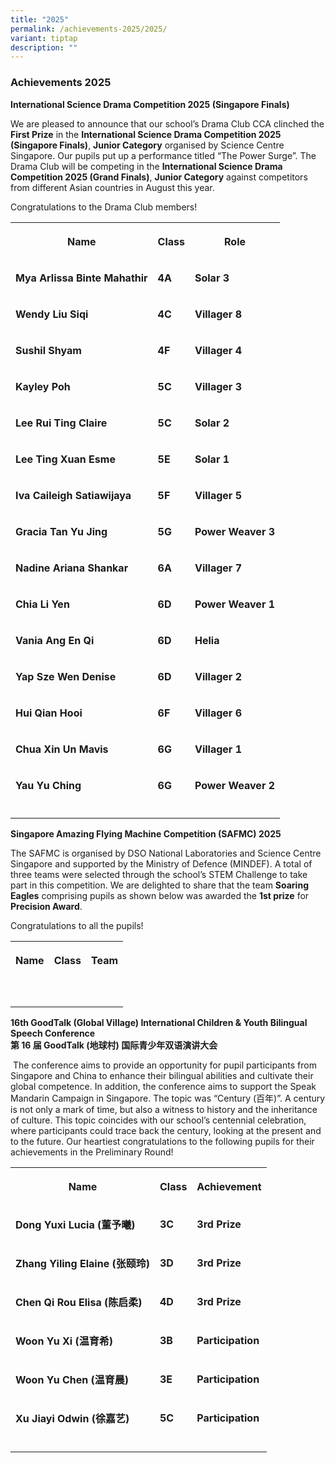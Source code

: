 ```yaml
---
title: "2025"
permalink: /achievements-2025/2025/
variant: tiptap
description: ""
---
```

<h3><strong>Achievements 2025</strong></h3>
<p><strong>International Science Drama Competition 2025 (Singapore Finals)</strong>
</p>
<p>We are pleased to announce that our school’s Drama Club CCA clinched the <strong>First Prize</strong> in
the <strong>International Science Drama Competition 2025 (Singapore Finals)</strong>, <strong>Junior Category</strong> organised
by Science Centre Singapore. Our pupils put up a performance titled “The
Power Surge”. The Drama Club will be competing in the <strong>International Science Drama Competition 2025 (Grand Finals)</strong>, <strong>Junior Category</strong> against
competitors from different Asian countries in August this year.</p>
<p>Congratulations to the Drama Club members!</p>
<table style="minWidth: 75px">
<colgroup>
<col>
<col>
<col>
</colgroup>
<tbody>
<tr>
<th rowspan="1" colspan="1">
<p>Name</p>
</th>
<th rowspan="1" colspan="1">
<p>Class</p>
</th>
<th rowspan="1" colspan="1">
<p>Role</p>
</th>
</tr>
<tr>
<td rowspan="1" colspan="1">
<p><strong>Mya Arlissa Binte Mahathir</strong>
</p>
</td>
<td rowspan="1" colspan="1">
<p><strong>4A</strong>
</p>
</td>
<td rowspan="1" colspan="1">
<p><strong>Solar 3</strong>
</p>
</td>
</tr>
<tr>
<td rowspan="1" colspan="1">
<p><strong>Wendy Liu Siqi</strong>
</p>
</td>
<td rowspan="1" colspan="1">
<p><strong>4C</strong>
</p>
</td>
<td rowspan="1" colspan="1">
<p><strong>Villager 8</strong>
</p>
</td>
</tr>
<tr>
<td rowspan="1" colspan="1">
<p><strong>Sushil Shyam</strong>
</p>
</td>
<td rowspan="1" colspan="1">
<p><strong>4F</strong>
</p>
</td>
<td rowspan="1" colspan="1">
<p><strong>Villager 4</strong>
</p>
</td>
</tr>
<tr>
<td rowspan="1" colspan="1">
<p><strong>Kayley Poh</strong>
</p>
</td>
<td rowspan="1" colspan="1">
<p><strong>5C</strong>
</p>
</td>
<td rowspan="1" colspan="1">
<p><strong>Villager 3</strong>
</p>
</td>
</tr>
<tr>
<td rowspan="1" colspan="1">
<p><strong>Lee Rui Ting Claire</strong>
</p>
</td>
<td rowspan="1" colspan="1">
<p><strong>5C</strong>
</p>
</td>
<td rowspan="1" colspan="1">
<p><strong>Solar 2</strong>
</p>
</td>
</tr>
<tr>
<td rowspan="1" colspan="1">
<p><strong>Lee Ting Xuan Esme</strong>
</p>
</td>
<td rowspan="1" colspan="1">
<p><strong>5E</strong>
</p>
</td>
<td rowspan="1" colspan="1">
<p><strong>Solar 1</strong>
</p>
</td>
</tr>
<tr>
<td rowspan="1" colspan="1">
<p><strong>Iva Caileigh Satiawijaya</strong>
</p>
</td>
<td rowspan="1" colspan="1">
<p><strong>5F</strong>
</p>
</td>
<td rowspan="1" colspan="1">
<p><strong>Villager 5</strong>
</p>
</td>
</tr>
<tr>
<td rowspan="1" colspan="1">
<p><strong>Gracia Tan Yu Jing</strong>
</p>
</td>
<td rowspan="1" colspan="1">
<p><strong>5G</strong>
</p>
</td>
<td rowspan="1" colspan="1">
<p><strong>Power Weaver 3</strong>
</p>
</td>
</tr>
<tr>
<td rowspan="1" colspan="1">
<p><strong>Nadine Ariana Shankar</strong>
</p>
</td>
<td rowspan="1" colspan="1">
<p><strong>6A</strong>
</p>
</td>
<td rowspan="1" colspan="1">
<p><strong>Villager 7</strong>
</p>
</td>
</tr>
<tr>
<td rowspan="1" colspan="1">
<p><strong>Chia Li Yen</strong>
</p>
</td>
<td rowspan="1" colspan="1">
<p><strong>6D</strong>
</p>
</td>
<td rowspan="1" colspan="1">
<p><strong>Power Weaver 1</strong>
</p>
</td>
</tr>
<tr>
<td rowspan="1" colspan="1">
<p><strong>Vania Ang En Qi</strong>
</p>
</td>
<td rowspan="1" colspan="1">
<p><strong>6D</strong>
</p>
</td>
<td rowspan="1" colspan="1">
<p><strong>Helia</strong>
</p>
</td>
</tr>
<tr>
<td rowspan="1" colspan="1">
<p><strong>Yap Sze Wen Denise</strong>
</p>
</td>
<td rowspan="1" colspan="1">
<p><strong>6D</strong>
</p>
</td>
<td rowspan="1" colspan="1">
<p><strong>Villager 2</strong>
</p>
</td>
</tr>
<tr>
<td rowspan="1" colspan="1">
<p><strong>Hui Qian Hooi</strong>
</p>
</td>
<td rowspan="1" colspan="1">
<p><strong>6F</strong>
</p>
</td>
<td rowspan="1" colspan="1">
<p><strong>Villager 6</strong>
</p>
</td>
</tr>
<tr>
<td rowspan="1" colspan="1">
<p><strong>Chua Xin Un Mavis</strong>
</p>
</td>
<td rowspan="1" colspan="1">
<p><strong>6G</strong>
</p>
</td>
<td rowspan="1" colspan="1">
<p><strong>Villager 1</strong>
</p>
</td>
</tr>
<tr>
<td rowspan="1" colspan="1">
<p><strong>Yau Yu Ching</strong>
</p>
</td>
<td rowspan="1" colspan="1">
<p><strong>6G</strong>
</p>
</td>
<td rowspan="1" colspan="1">
<p><strong>Power Weaver 2</strong>
</p>
</td>
</tr>
<tr>
<td rowspan="1" colspan="1">
<p></p>
</td>
<td rowspan="1" colspan="1">
<p></p>
</td>
<td rowspan="1" colspan="1">
<p></p>
</td>
</tr>
</tbody>
</table>
<p><strong>Singapore Amazing Flying Machine Competition (SAFMC) 2025</strong>
</p>
<p>The SAFMC is organised by DSO National Laboratories and Science Centre
Singapore and supported by the Ministry of Defence (MINDEF). A total of
three teams were selected through the school’s STEM Challenge to take part
in this competition. We are delighted to share that the team <strong>Soaring Eagles</strong> comprising
pupils as shown below was awarded the <strong>1st prize</strong> for <strong>Precision Award</strong>.</p>
<p>Congratulations to all the pupils!</p>
<table style="minWidth: 75px">
<colgroup>
<col>
<col>
<col>
</colgroup>
<tbody>
<tr>
<th rowspan="1" colspan="1">
<p>Name</p>
</th>
<th rowspan="1" colspan="1">
<p>Class</p>
</th>
<th rowspan="1" colspan="1">
<p>Team</p>
</th>
</tr>
<tr>
<td rowspan="1" colspan="1">
<p></p>
</td>
<td rowspan="1" colspan="1">
<p></p>
</td>
<td rowspan="1" colspan="1">
<p></p>
</td>
</tr>
<tr>
<td rowspan="1" colspan="1">
<p></p>
</td>
<td rowspan="1" colspan="1">
<p></p>
</td>
<td rowspan="1" colspan="1">
<p></p>
</td>
</tr>
</tbody>
</table>
<p></p>
<p></p>
<p></p>
<p><strong>16th GoodTalk (Global Village) International Children &amp; Youth Bilingual Speech Conference </strong>
<br><strong>第 16 届 GoodTalk (地球村) 国际青少年双语演讲大会</strong>
</p>
<p>&nbsp;The conference aims to provide an opportunity for pupil participants
from Singapore and China to enhance their bilingual abilities and cultivate
their global competence. In addition, the conference aims to support the
Speak Mandarin Campaign in Singapore. The topic was “Century (百年)”. A century
is not only a mark of time, but also a witness to history and the inheritance
of culture. This topic coincides with our school’s centennial celebration,
where participants could trace back the century, looking at the present
and to the future. Our heartiest congratulations to the following pupils
for their achievements in the Preliminary Round!</p>
<table style="minWidth: 75px">
<colgroup>
<col>
<col>
<col>
</colgroup>
<tbody>
<tr>
<th rowspan="1" colspan="1">
<p>Name</p>
</th>
<th rowspan="1" colspan="1">
<p>Class</p>
</th>
<th rowspan="1" colspan="1">
<p>Achievement</p>
</th>
</tr>
<tr>
<td rowspan="1" colspan="1">
<p><strong>Dong Yuxi Lucia (董予曦)</strong>
</p>
</td>
<td rowspan="1" colspan="1">
<p><strong>3C</strong>
</p>
</td>
<td rowspan="1" colspan="1">
<p><strong>3rd Prize</strong>
</p>
</td>
</tr>
<tr>
<td rowspan="1" colspan="1">
<p><strong>Zhang Yiling Elaine (张颐玲)</strong>
</p>
</td>
<td rowspan="1" colspan="1">
<p><strong>3D</strong>
</p>
</td>
<td rowspan="1" colspan="1">
<p><strong>3rd Prize</strong>
</p>
</td>
</tr>
<tr>
<td rowspan="1" colspan="1">
<p><strong>Chen Qi Rou Elisa (陈启柔)</strong>
</p>
</td>
<td rowspan="1" colspan="1">
<p><strong>4D</strong>
</p>
</td>
<td rowspan="1" colspan="1">
<p><strong>3rd Prize</strong>
</p>
</td>
</tr>
<tr>
<td rowspan="1" colspan="1">
<p><strong>Woon Yu Xi (温育希)</strong>
</p>
</td>
<td rowspan="1" colspan="1">
<p><strong>3B</strong>
</p>
</td>
<td rowspan="1" colspan="1">
<p><strong>Participation</strong>
</p>
</td>
</tr>
<tr>
<td rowspan="1" colspan="1">
<p><strong>Woon Yu Chen (温育晨)</strong>
</p>
</td>
<td rowspan="1" colspan="1">
<p><strong>3E</strong>
</p>
</td>
<td rowspan="1" colspan="1">
<p><strong>Participation</strong>
</p>
</td>
</tr>
<tr>
<td rowspan="1" colspan="1">
<p><strong>Xu Jiayi Odwin (徐嘉艺)</strong>
</p>
</td>
<td rowspan="1" colspan="1">
<p><strong>5C</strong>
</p>
</td>
<td rowspan="1" colspan="1">
<p><strong>Participation</strong>
</p>
</td>
</tr>
<tr>
<td rowspan="1" colspan="1">
<p></p>
</td>
<td rowspan="1" colspan="1">
<p></p>
</td>
<td rowspan="1" colspan="1">
<p></p>
</td>
</tr>
</tbody>
</table>
<p></p>